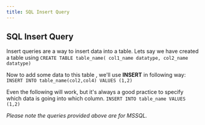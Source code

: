 ```yaml
---
title: SQL Insert Query
---
```

## SQL Insert Query


Insert queries are a way to insert data into a table. Lets say we have created a table using
`CREATE TABLE table_name( col1_name datatype, col2_name datatype)`

Now to add some data to this table , we'll use **INSERT** in following way:
`INSERT INTO table_name(col2,col4) VALUES (1,2)`

Even the following will work, but it's always a good practice to specify which data is going into which column.
`INSERT INTO table_name VALUES (1,2)`

*Please note the queries provided above are for MSSQL.*
